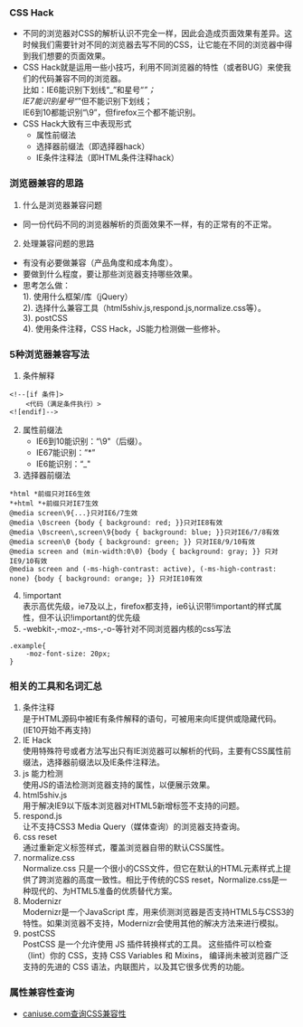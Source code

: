 ### CSS Hack
- 不同的浏览器对CSS的解析认识不完全一样，因此会造成页面效果有差异。这时候我们需要针对不同的浏览器去写不同的CSS，让它能在不同的浏览器中得到我们想要的页面效果。  
- CSS Hack就是运用一些小技巧，利用不同浏览器的特性（或者BUG）来使我们的代码兼容不同的浏览器。  
比如：IE6能识别下划线“_”和星号“*”；  
     IE7能识别星号“*”但不能识别下划线；  
     IE6到10都能识别“\9”，但firefox三个都不能识别。
- CSS Hack大致有三中表现形式  
  - 属性前缀法
  - 选择器前缀法（即选择器hack）
  - IE条件注释法（即HTML条件注释hack） 
### 浏览器兼容的思路
1. 什么是浏览器兼容问题  
  - 同一份代码不同的浏览器解析的页面效果不一样，有的正常有的不正常。
2. 处理兼容问题的思路
  - 有没有必要做兼容（产品角度和成本角度）。
  - 要做到什么程度，要让那些浏览器支持哪些效果。
  - 思考怎么做：  
    1). 使用什么框架/库（jQuery）  
    2). 选择什么兼容工具（html5shiv.js,respond.js,normalize.css等）。  
    3). postCSS  
    4). 使用条件注释，CSS Hack，JS能力检测做一些修补。
### 5种浏览器兼容写法
1. 条件解释
```
<!--[if 条件]>
    <代码（满足条件执行）>
<![endif]-->
```
2. 属性前缀法
    - IE6到10能识别：“\9"（后缀）。
    - IE67能识别：”*”
    - IE6能识别：“_"
3. 选择器前缀法
```
*html *前缀只对IE6生效
*+html *+前缀只对IE7生效
@media screen\9{...}只对IE6/7生效
@media \0screen {body { background: red; }}只对IE8有效
@media \0screen\,screen\9{body { background: blue; }}只对IE6/7/8有效
@media screen\0 {body { background: green; }} 只对IE8/9/10有效
@media screen and (min-width:0\0) {body { background: gray; }} 只对IE9/10有效
@media screen and (-ms-high-contrast: active), (-ms-high-contrast: none) {body { background: orange; }} 只对IE10有效
```
4. !important  
表示高优先级，ie7及以上，firefox都支持，ie6认识带!important的样式属性，但不认识!important的优先级
5. -webkit-,-moz-,-ms-,-o-等针对不同浏览器内核的css写法
```
.example{
    -moz-font-size: 20px;
}
```

### 相关的工具和名词汇总
1. 条件注释  
是于HTML源码中被IE有条件解释的语句，可被用来向IE提供或隐藏代码。(IE10开始不再支持)
1. IE Hack  
使用特殊符号或者方法写出只有IE浏览器可以解析的代码，主要有CSS属性前缀法，选择器前缀法以及IE条件注释法。
1. js 能力检测  
使用JS的语法检测浏览器支持的属性，以便展示效果。
1. html5shiv.js  
用于解决IE9以下版本浏览器对HTML5新增标签不支持的问题。
1. respond.js  
让不支持CSS3 Media Query（媒体查询）的浏览器支持查询。
1. css reset  
通过重新定义标签样式，覆盖浏览器自带的默认CSS属性。
1. normalize.css  
Normalize.css 只是一个很小的CSS文件，但它在默认的HTML元素样式上提供了跨浏览器的高度一致性。相比于传统的CSS reset，Normalize.css是一种现代的、为HTML5准备的优质替代方案。
1. Modernizr  
Modernizr是一个JavaScript 库，用来侦测浏览器是否支持HTML5与CSS3的特性。如果浏览器不支持，Modernizr会使用其他的解决方法来进行模拟。
1. postCSS  
PostCSS 是一个允许使用 JS 插件转换样式的工具。 这些插件可以检查（lint）你的 CSS，支持 CSS Variables 和 Mixins， 编译尚未被浏览器广泛支持的先进的 CSS 语法，内联图片，以及其它很多优秀的功能。
### 属性兼容性查询
- [caniuse.com查询CSS兼容性](http://caniuse.com/)